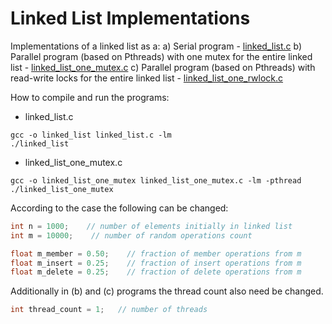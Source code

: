 # Linked List Implementations

Implementations of a linked list as a:
a) Serial program - [linked_list.c](linked_list.c)
b) Parallel program (based on Pthreads) with one mutex for the entire linked list - [linked_list_one_mutex.c](linked_list_one_mutex.c)
c) Parallel program (based on Pthreads) with read-write locks for the entire linked list - [linked_list_one_rwlock.c](linked_list_one_rwlock.c)

How to compile and run the programs:
* linked_list.c
```shell
gcc -o linked_list linked_list.c -lm
./linked_list
```

* linked_list_one_mutex.c
```shell
gcc -o linked_list_one_mutex linked_list_one_mutex.c -lm -pthread
./linked_list_one_mutex
```

According to the case the following can be changed:
```c
int n = 1000;    // number of elements initially in linked list
int m = 10000;    // number of random operations count

float m_member = 0.50;    // fraction of member operations from m
float m_insert = 0.25;    // fraction of insert operations from m
float m_delete = 0.25;    // fraction of delete operations from m
```

Additionally in (b) and (c) programs the thread count also need be changed.
```c
int thread_count = 1;	// number of threads
```
